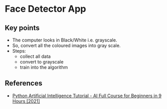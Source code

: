 # Face Detector App

## Key points
* The computer looks in Black/White i.e. grayscale.
* So, convert all the coloured images into gray scale.
* Steps:
	- collect all data
	- convert to grayscale
	- train into the algorithm

## References
* [Python Artificial Intelligence Tutorial - AI Full Course for Beginners in 9 Hours [2021]](https://www.youtube.com/watch?v=XIrOM9oP3pA)